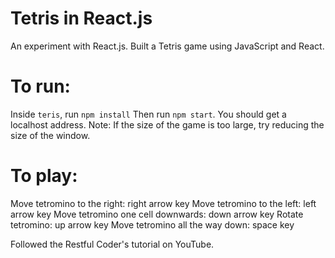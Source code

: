 # Tetris in React.js
An experiment with React.js. Built a Tetris game using JavaScript and React.

# To run:
Inside `teris`, run `npm install`
Then run `npm start`. You should get a localhost address.
Note: If the size of the game is too large, try reducing the size of the window.

# To play: 
Move tetromino to the right: right arrow key
Move tetromino to the left: left arrow key 
Move tetromino one cell downwards: down arrow key
Rotate tetromino: up arrow key
Move tetromino all the way down: space key

Followed the Restful Coder's tutorial on YouTube.
